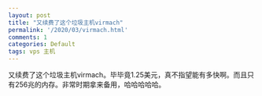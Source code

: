 ```yaml
---
layout: post
title: "又续费了这个垃圾主机virmach"
permalink: '/2020/03/virmach.html'
comments: 1
categories: Default
tags: vps 主机
---
```

又续费了这个垃圾主机virmach。毕毕竟1.25美元，真不指望能有多快啊。而且只有256兆的内存。非常时期拿来备用，哈哈哈哈哈。